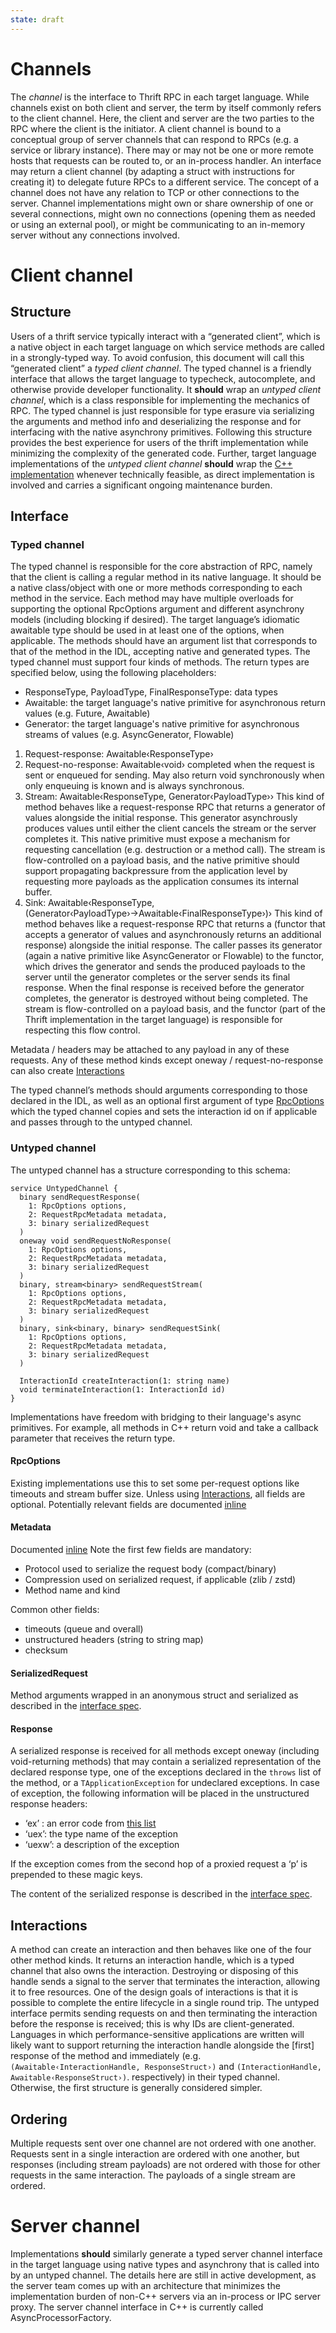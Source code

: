 ```yaml
---
state: draft
---
```


# Channels

The *channel* is the interface to Thrift RPC in each target language. While channels exist on both client and server, the term by itself commonly refers to the client channel. Here, the client and server are the two parties to the RPC where the client is the initiator.
A client channel is bound to a conceptual group of server channels that can respond to RPCs (e.g. a service or library instance). There may or may not be one or more remote hosts that requests can be routed to, or an in-process handler. An interface may return a client channel (by adapting a struct with instructions for creating it) to delegate future RPCs to a different service.
The concept of a channel does not have any relation to TCP or other connections to the server. Channel implementations might own or share ownership of one or several connections, might own no connections (opening them as needed or using an external pool), or might be communicating to an in-memory server without any connections involved.

# Client channel

## Structure

Users of a thrift service typically interact with a “generated client”, which is a native object in each target language on which service methods are called in a strongly-typed way. To avoid confusion, this document will call this “generated client” a *typed client channel*. The typed channel is a friendly interface that allows the target language to typecheck, autocomplete, and otherwise provide developer functionality. It **should** wrap an *untyped client channel*, which is a class responsible for implementing the mechanics of RPC. The typed channel is just responsible for type erasure via serializing the arguments and method info and deserializing the response and for interfacing with the native asynchrony primitives. Following this structure provides the best experience for users of the thrift implementation while minimizing the complexity of the generated code. Further, target language implementations of the *untyped client channel* **should** wrap the [C++ implementation](../../languages/cpp/channel) whenever technically feasible, as direct implementation is involved and carries a significant ongoing maintenance burden.

## Interface

### Typed channel

The typed channel is responsible for the core abstraction of RPC, namely that the client is calling a regular method in its native language. It should be a native class/object with one or more methods corresponding to each method in the service.
Each method may have multiple overloads for supporting the optional RpcOptions argument and different asynchrony models (including blocking if desired). The target language’s idiomatic awaitable type should be used in at least one of the options, when applicable.
The methods should have an argument list that corresponds to that of the method in the IDL, accepting native and generated types.
The typed channel must support four kinds of methods. The return types are specified below, using the following placeholders:
- ResponseType, PayloadType, FinalResponseType: data types
- Awaitable: the target language's native primitive for asynchronous return values (e.g. Future, Awaitable)
- Generator: the target language's native primitive for asynchronous streams of values (e.g. AsyncGenerator, Flowable)

1. Request-response: Awaitable‹ResponseType›
2. Request-no-response: Awaitable‹void› completed when the request is sent or enqueued for sending. May also return void synchronously when only enqueuing is known and is always synchronous.
3. Stream: Awaitable‹ResponseType, Generator‹PayloadType››
    This kind of method behaves like a request-response RPC that returns a generator of values alongside the initial response. This generator asynchrously produces values until either the client cancels the stream or the server completes it.
    This native primitive must expose a mechanism for requesting cancellation (e.g. destruction or a method call).
    The stream is flow-controlled on a payload basis, and the native primitive should support propagating backpressure from the application level by requesting more payloads as the application consumes its internal buffer.
4. Sink: Awaitable‹ResponseType, (Generator‹PayloadType›→Awaitable‹FinalResponseType›)›
    This kind of method behaves like a request-response RPC that returns a (functor that accepts a generator of values and asynchronously returns an additional response) alongside the initial response.
    The caller passes its generator (again a native primitive like AsyncGenerator or Flowable) to the functor, which drives the generator and sends the produced payloads to the server until the generator completes or the server sends its final response. When the final response is received before the generator completes, the generator is destroyed without being completed.
    The stream is flow-controlled on a payload basis, and the functor (part of the Thrift implementation in the target language) is responsible for respecting this flow control.

Metadata / headers may be attached to any payload in any of these requests.
Any of these method kinds except oneway / request-no-response can also create [Interactions](#interactions)

The typed channel’s methods should arguments corresponding to those declared in the IDL, as well as an optional first argument of type [RpcOptions](#rpcoptions) which the typed channel copies and sets the interaction id on if applicable and passes through to the untyped channel.

### Untyped channel

The untyped channel has a structure corresponding to this schema:
```
service UntypedChannel {
  binary sendRequestResponse(
    1: RpcOptions options,
    2: RequestRpcMetadata metadata,
    3: binary serializedRequest
  )
  oneway void sendRequestNoResponse(
    1: RpcOptions options,
    2: RequestRpcMetadata metadata,
    3: binary serializedRequest
  )
  binary, stream<binary> sendRequestStream(
    1: RpcOptions options,
    2: RequestRpcMetadata metadata,
    3: binary serializedRequest
  )
  binary, sink<binary, binary> sendRequestSink(
    1: RpcOptions options,
    2: RequestRpcMetadata metadata,
    3: binary serializedRequest
  )

  InteractionId createInteraction(1: string name)
  void terminateInteraction(1: InteractionId id)
}
```

Implementations have freedom with bridging to their language's async primitives. For example, all methods in C++ return void and take a callback parameter that receives the return type.

#### RpcOptions

Existing implementations use this to set some per-request options like timeouts and stream buffer size. Unless using [Interactions](#interactions), all fields are optional. Potentially relevant fields are documented [inline](https://github.com/facebook/fbthrift/blob/main/thrift/lib/cpp2/async/RpcOptions.h)

#### Metadata

Documented [inline](https://github.com/facebook/fbthrift/blob/main/thrift/lib/thrift/RpcMetadata.thrift)
Note the first few fields are mandatory:

- Protocol used to serialize the request body (compact/binary)
- Compression used on serialized request, if applicable (zlib / zstd)
- Method name and kind

Common other fields:

- timeouts (queue and overall)
- unstructured headers (string to string map)
- checksum

#### SerializedRequest

Method arguments wrapped in an anonymous struct and serialized as described in the [interface spec](interface/index.md#serialization-details).

#### Response

A serialized response is received for all methods except oneway (including void-returning methods) that may contain a serialized representation of the declared response type, one of the exceptions declared in the `throws` list of the method, or a `TApplicationException` for undeclared exceptions. In case of exception, the following information will be placed in the unstructured response headers:

- ‘ex’ : an error code from [this list](https://github.com/facebook/fbthrift/blob/main/thrift/lib/cpp2/async/ResponseChannel.cpp)
- ‘uex’: the type name of the exception
- ‘uexw’: a description of the exception

If the exception comes from the second hop of a proxied request a ‘p’ is prepended to these magic keys.

The content of the serialized response is described in the [interface spec](interface/index.md#response).

## Interactions

A method can create an interaction and then behaves like one of the four other method kinds. It returns an interaction handle, which is a typed channel that also owns the interaction. Destroying or disposing of this handle sends a signal to the server that terminates the interaction, allowing it to free resources.
One of the design goals of interactions is that it is possible to complete the entire lifecycle in a single round trip. The untyped interface permits sending requests on and then terminating the interaction before the response is received; this is why IDs are client-generated. Languages in which performance-sensitive applications are written will likely want to support returning the interaction handle alongside the [first] response of the method and immediately (e.g. `(Awaitable‹InteractionHandle, ResponseStruct›)` and `(InteractionHandle, Awaitable‹ResponseStruct›)`. respectively) in their typed channel. Otherwise, the first structure is generally considered simpler.

## Ordering

Multiple requests sent over one channel are not ordered with one another. Requests sent in a single interaction are ordered with one another, but responses (including stream payloads) are not ordered with those for other requests in the same interaction. The payloads of a single stream are ordered.


# Server channel

Implementations **should** similarly generate a typed server channel interface in the target language using native types and asynchrony that is called into by an untyped channel. The details here are still in active development, as the server team comes up with an architecture that minimizes the implementation burden of non-C++ servers via an in-process or IPC server proxy. The server channel interface in C++ is currently called AsyncProcessorFactory.
